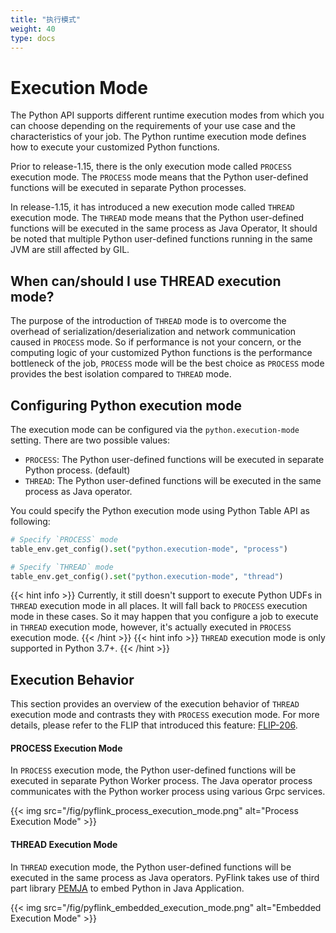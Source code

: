 ```yaml
---
title: "执行模式"
weight: 40
type: docs
---
```

<!--
Licensed to the Apache Software Foundation (ASF) under one
or more contributor license agreements.  See the NOTICE file
distributed with this work for additional information
regarding copyright ownership.  The ASF licenses this file
to you under the Apache License, Version 2.0 (the
"License"); you may not use this file except in compliance
with the License.  You may obtain a copy of the License at

  http://www.apache.org/licenses/LICENSE-2.0

Unless required by applicable law or agreed to in writing,
software distributed under the License is distributed on an
"AS IS" BASIS, WITHOUT WARRANTIES OR CONDITIONS OF ANY
KIND, either express or implied.  See the License for the
specific language governing permissions and limitations
under the License.
-->

# Execution Mode

The Python API supports different runtime execution modes from which you can choose depending on the
requirements of your use case and the characteristics of your job. The Python runtime execution mode
defines how to execute your customized Python functions.

Prior to release-1.15, there is the only execution mode called `PROCESS` execution mode. The `PROCESS`
mode means that the Python user-defined functions will be executed in separate Python processes.

In release-1.15, it has introduced a new execution mode called `THREAD` execution mode. The `THREAD`
mode means that the Python user-defined functions will be executed in the same process as Java Operator,
It should be noted that multiple Python user-defined functions running in the same JVM are still affected by GIL.

## When can/should I use THREAD execution mode?

The purpose of the introduction of `THREAD` mode is to overcome the overhead of serialization/deserialization
and network communication caused in `PROCESS` mode. So if performance is not your concern, or the computing
logic of your customized Python functions is the performance bottleneck of the job, `PROCESS` mode will
be the best choice as `PROCESS` mode provides the best isolation compared to `THREAD` mode.

## Configuring Python execution mode

The execution mode can be configured via the `python.execution-mode` setting.
There are two possible values:

 - `PROCESS`: The Python user-defined functions will be executed in separate Python process. (default)
 - `THREAD`: The Python user-defined functions will be executed in the same process as Java operator.

You could specify the Python execution mode using Python Table API as following:

```python
# Specify `PROCESS` mode
table_env.get_config().set("python.execution-mode", "process")

# Specify `THREAD` mode
table_env.get_config().set("python.execution-mode", "thread")
```

{{< hint info >}}
Currently, it still doesn't support to execute Python UDFs in `THREAD` execution mode in all places.
It will fall back to `PROCESS` execution mode in these cases. So it may happen that you configure a job
to execute in `THREAD` execution mode, however, it's actually executed in `PROCESS` execution mode.
{{< /hint >}}
{{< hint info >}}
`THREAD` execution mode is only supported in Python 3.7+.
{{< /hint >}}

## Execution Behavior

This section provides an overview of the execution behavior of `THREAD` execution mode and contrasts
they with `PROCESS` execution mode. For more details, please refer to the FLIP that introduced this feature:
[FLIP-206](https://cwiki.apache.org/confluence/display/FLINK/FLIP-206%3A+Support+PyFlink+Runtime+Execution+in+Thread+Mode).

#### PROCESS Execution Mode

In `PROCESS` execution mode, the Python user-defined functions will be executed in separate Python Worker process.
The Java operator process communicates with the Python worker process using various Grpc services.

{{< img src="/fig/pyflink_process_execution_mode.png" alt="Process Execution Mode" >}}

#### THREAD Execution Mode

In `THREAD` execution mode, the Python user-defined functions will be executed in the same process
as Java operators. PyFlink takes use of third part library [PEMJA](https://github.com/alibaba/pemja)
to embed Python in Java Application.

{{< img src="/fig/pyflink_embedded_execution_mode.png" alt="Embedded Execution Mode" >}}
